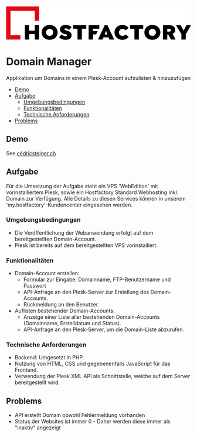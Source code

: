 ![Logo](frontend/assets/img/logo.svg)

# Domain Manager
Applikation um Domains in einem Plesk-Account aufzulisten & hinzuzufügen

* [Demo](#demo)
* [Aufgabe](#aufgabe)
    * [Umgebungsbedingungen](#umgebungsbedingungen)
    * [Funktionalitäten](#funktionalitäten)
    * [Technische Anforderungen](#technische-anforderungen)
* [Problems](#problems)

## Demo
See [cédricsteiger.ch](https://cédricsteiger.ch)

## Aufgabe
Für die Umsetzung der Aufgabe steht ein VPS 'WebEdition' mit vorinstalliertem Plesk, sowie ein Hostfactory Standard Webhosting inkl. Domain zur Verfügung. Alle Details zu diesen Services können in unserem 'my.hostfactory'-Kundencenter eingesehen werden.

### Umgebungsbedingungen

- Die Veröffentlichung der Webanwendung erfolgt auf dem bereitgestellten Domain-Account.
- Plesk ist bereits auf dem bereitgestellten VPS vorinstalliert.

### Funktionalitäten

-  Domain-Account erstellen:
    - Formular zur Eingabe: Domainname, FTP-Benutzername und Passwort
    - API-Anfrage an den Plesk-Server zur Erstellung des Domain-Accounts.
    - Rückmeldung an den Benutzer.
- Auflisten bestehender Domain-Accounts:
    - Anzeige einer Liste aller bestehenden Domain-Accounts (Domainname, Erstelldatum und Status).
    - API-Anfrage an den Plesk-Server, um die Domain-Liste abzurufen.

### Technische Anforderungen

- Backend: Umgesetzt in PHP.
- Nutzung von HTML, CSS und gegebenenfalls JavaScript für das Frontend.
- Verwendung der Plesk XML API als Schnittstelle, welche auf dem Server bereitgestellt wird.

## Problems
- API erstellt Domain obwohl Fehlermeldung vorhanden
- Status der Websites ist immer 0 - Daher werden diese immer als "inaktiv" angezeigt